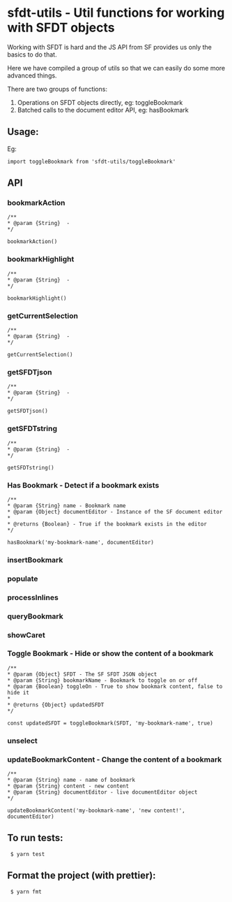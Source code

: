 # sfdt-utils - Util functions for working with SFDT objects

Working with SFDT is hard and the JS API from SF provides us only the basics to do that.

Here we have compiled a group of utils so that we can easily do some more advanced things.

There are two groups of functions:

1. Operations on SFDT objects directly, eg: toggleBookmark
2. Batched calls to the document editor API, eg: hasBookmark

## Usage:

Eg:

```
import toggleBookmark from 'sfdt-utils/toggleBookmark'
```

## API

### bookmarkAction

```
/**
* @param {String}  -
*/

bookmarkAction()
```

### bookmarkHighlight

```
/**
* @param {String}  -
*/

bookmarkHighlight()
```

### getCurrentSelection

```
/**
* @param {String}  -
*/

getCurrentSelection()
```

### getSFDTjson

```
/**
* @param {String}  -
*/

getSFDTjson()
```

### getSFDTstring

```
/**
* @param {String}  -
*/

getSFDTstring()
```

### Has Bookmark - Detect if a bookmark exists

```
/**
* @param {String} name - Bookmark name
* @param {Object} documentEditor - Instance of the SF document editor
*
* @returns {Boolean} - True if the bookmark exists in the editor
*/

hasBookmark('my-bookmark-name', documentEditor)
```

### insertBookmark

### populate 

### processInlines

### queryBookmark

### showCaret

### Toggle Bookmark - Hide or show the content of a bookmark

```
/**
* @param {Object} SFDT - The SF SFDT JSON object
* @param {String} bookmarkName - Bookmark to toggle on or off
* @param {Boolean} toggleOn - True to show bookmark content, false to hide it
*
* @returns {Object} updatedSFDT
*/

const updatedSFDT = toggleBookmark(SFDT, 'my-bookmark-name', true)

```

### unselect

### updateBookmarkContent - Change the content of a bookmark

```
/**
* @param {String} name - name of bookmark
* @param {String} content - new content
* @param {String} documentEditor - live documentEditor object
*/

updateBookmarkContent('my-bookmark-name', 'new content!', documentEditor)

```

## To run tests:

```
 $ yarn test
```

## Format the project (with prettier):

```
 $ yarn fmt
```
